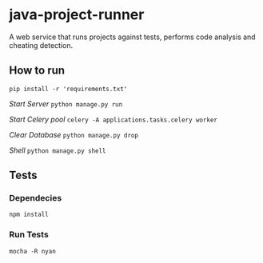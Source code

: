 java-project-runner
===================

A web service that runs projects against tests, performs code analysis and cheating detection.

## How to run


`pip install -r 'requirements.txt'`


*Start Server* `python manage.py run`

*Start Celery pool* `celery -A applications.tasks.celery worker`

*Clear Database* `python manage.py drop`


*Shell* `python manage.py shell`

## Tests

### Dependecies
`npm install`


### Run Tests

`mocha -R nyan`


